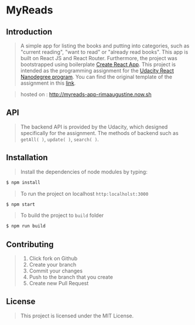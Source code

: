 # MyReads

## Introduction

> A simple app for listing the books and putting into categories, such as "current reading", "want to read" or "already read books". This app is built on React JS and React Router. Furthermore, the project was bootstrapped using boilerplate [Create React App](https://github.com/facebook/create-react-app). This project is intended as the programming assignment for the [Udacity React Nanodegree program](https://eu.udacity.com/course/react-nanodegree--nd019). You can find the original template of the assignment in this [link](https://github.com/udacity/reactnd-project-myreads-starter).

> hosted on : http://myreads-app-rimaaugustine.now.sh

## API 

> The backend API is provided by the Udacity, which designed specifically for the assignment.  The methods of backend such as `getAll( )`, `update( )`, `search( )`.

## Installation

> Install the dependencies of node modules by typing: 
```bash
$ npm install
```
> To run the project on localhost `http:localholst:3000`
```bash
$ npm start
```
> To build the project to `build` folder
```bash
$ npm run build
```

## Contributing
> 1. Click fork on Github 
> 2. Create your branch 
> 3. Commit your changes
> 4. Push to the branch that you create
> 5. Create new Pull Request

## License
> This project is licensed under the MIT License. 
